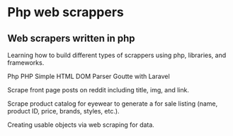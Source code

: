 # Php web scrappers

## Web scrapers written in php

Learning how to build different types of scrappers using php, libraries, and frameworks.

Php
PHP Simple HTML DOM Parser
Goutte with Laravel

Scrape front page posts on reddit including title, img, and link.

Scrape product catalog for eyewear to generate a for sale listing (name, product ID, price, brands, styles, etc.).

Creating usable objects via web scraping for data.